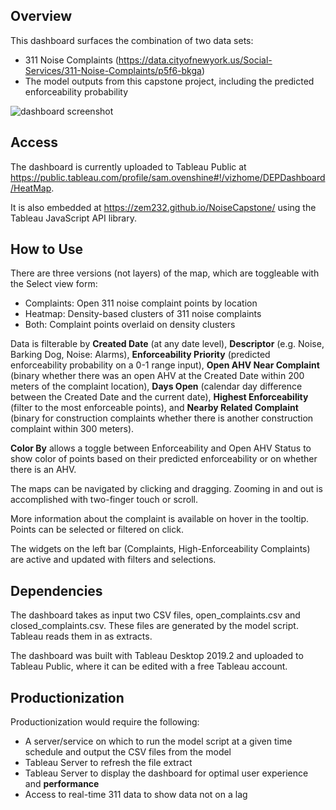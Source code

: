 ## Overview
This dashboard surfaces the combination of two data sets:
* 311 Noise Complaints (https://data.cityofnewyork.us/Social-Services/311-Noise-Complaints/p5f6-bkga)
* The model outputs from this capstone project, including the predicted enforceability probability

![dashboard screenshot](https://github.com/sgo230/noise-capstone/blob/master/dashboard/dashboard_screenshot.png)

## Access
The dashboard is currently uploaded to Tableau Public at https://public.tableau.com/profile/sam.ovenshine#!/vizhome/DEPDashboard/HeatMap.

It is also embedded at https://zem232.github.io/NoiseCapstone/ using the Tableau JavaScript API library.

## How to Use
There are three versions (not layers) of the map, which are toggleable with the Select view form:
* Complaints: Open 311 noise complaint points by location
* Heatmap: Density-based clusters of 311 noise complaints
* Both: Complaint points overlaid on density clusters

Data is filterable by **Created Date** (at any date level), **Descriptor** (e.g. Noise, Barking Dog, Noise: Alarms), **Enforceability Priority** (predicted enforceability probability on a 0-1 range input), **Open AHV Near Complaint** (binary whether there was an open AHV at the Created Date within 200 meters of the complaint location), **Days Open** (calendar day difference between the Created Date and the current date), **Highest Enforceability** (filter to the most enforceable points), and **Nearby Related Complaint** (binary for construction complaints whether there is another construction complaint within 300 meters).

**Color By** allows a toggle between Enforceability and Open AHV Status to show color of points based on their predicted enforceability or on whether there is an AHV.

The maps can be navigated by clicking and dragging. Zooming in and out is accomplished with two-finger touch or scroll.

More information about the complaint is available on hover in the tooltip. Points can be selected or filtered on click.

The widgets on the left bar (Complaints, High-Enforceability Complaints) are active and updated with filters and selections.

## Dependencies
The dashboard takes as input two CSV files, open_complaints.csv and closed_complaints.csv. These files are generated by the model script. Tableau reads them in as extracts.

The dashboard was built with Tableau Desktop 2019.2 and uploaded to Tableau Public, where it can be edited with a free Tableau account.

## Productionization
Productionization would require the following:
* A server/service on which to run the model script at a given time schedule and output the CSV files from the model
* Tableau Server to refresh the file extract
* Tableau Server to display the dashboard for optimal user experience and **performance**
* Access to real-time 311 data to show data not on a lag
